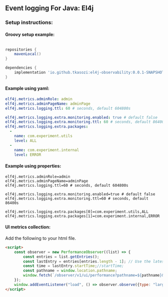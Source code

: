 ## Event logging For Java: El4j

### Setup instructions:

#### Groovy setup example:

```groovy

repositories { 
    mavenLocal()
}

dependencies {
    implementation 'io.github.tkasozi:el4j-observability:0.0.1-SNAPSHOT'
}

```

#### Example using yaml:

```yaml
elf4j.metrics.adminRole: admin
elf4j.metrics.adminPageName: adminPage
elf4j.metrics.logging.ttl: 60 # seconds, default 604800s

elf4j.metrics.logging.extra.monitoring.enabled: true # default false
elf4j.metrics.logging.extra.monitoring.ttl: 60 # seconds, default 86400s
elf4j.metrics.logging.extra.packages:
  -
    name: com.experiment.utils
    level: ALL
  -
    name: com.experiment.internal
    level: ERROR

```

#### Example using properties:

```properties
elf4j.metrics.adminRole=admin
elf4j.metrics.adminPageName=adminPage
elf4j.metrics.logging.ttl=60 # seconds, default 604800s

elf4j.metrics.logging.extra.monitoring.enabled=true # default false
elf4j.metrics.logging.extra.monitoring.ttl=60 # seconds, default 86400s

elf4j.metrics.logging.extra.packages[0]=com.experiment.utils,ALL
elf4j.metrics.logging.extra.packages[1]=com.experiment.internal,ERROR
```

#### UI metrics collection:

Add the following to your html file.

```html
<script>
    const observer = new PerformanceObserver((list) => {
        const entries = list.getEntries();
        const lastEntry = entries[entries.length - 1]; // Use the latest LCP candidate
        const time = lastEntry.startTime;//startTime;
        const pathname = window.location.pathname;
        window.fetch(`/observer/v1/ui/performance?pathname=${pathname}&time=${time}`);
    });
    window.addEventListener("load", () => observer.observe({type: "largest-contentful-paint", buffered: true}));
</script>
```